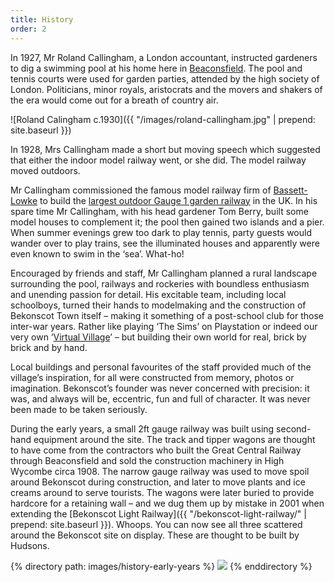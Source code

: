 ```yaml
---
title: History
order: 2
---
```


In 1927, Mr Roland Callingham, a London accountant, instructed gardeners to dig a swimming pool at his home here in [Beaconsfield](http://www.beaconsfield.co.uk/). The pool and tennis courts were used for garden parties, attended by the high society of London. Politicians, minor royals, aristocrats and the movers and shakers of the era would come out for a breath of country air.

![Roland Calingham c.1930]({{ "/images/roland-callingham.jpg" | prepend: site.baseurl }})

In 1928, Mrs Callingham made a short but moving speech which suggested that either the indoor model railway went, or she did. The model railway moved outdoors.

Mr Callingham commissioned the famous model railway firm of [Bassett-Lowke](http://www.bassettlowkesociety.org.uk/) to build the [largest outdoor Gauge 1 garden railway](/models-and-attractions/model-railway/) in the UK. In his spare time Mr Callingham, with his head gardener Tom Berry, built some model houses to complement it; the pool then gained two islands and a pier. When summer evenings grew too dark to play tennis, party guests would wander over to play trains, see the illuminated houses and apparently were even known to swim in the ‘sea’. What-ho!

Encouraged by friends and staff, Mr Callingham planned a rural landscape surrounding the pool, railways and rockeries with boundless enthusiasm and unending passion for detail. His excitable team, including local schoolboys, turned their hands to modelmaking and the construction of Bekonscot Town itself – making it something of a post-school club for those inter-war years. Rather like playing ‘The Sims’ on Playstation or indeed our very own ‘[Virtual Village](/fun-and-games/virtual-village/)’ – but building their own world for real, brick by brick and by hand.

Local buildings and personal favourites of the staff provided much of the village’s inspiration, for all were constructed from memory, photos or imagination. Bekonscot’s founder was never concerned with precision: it was, and always will be, eccentric, fun and full of character. It was never been made to be taken seriously.

During the early years, a small 2ft gauge railway was built using second-hand equipment around the site. The track and tipper wagons are thought to have come from the contractors who built the Great Central Railway through Beaconsfield and sold the construction machinery in High Wycombe circa 1908. The narrow gauge railway was used to move spoil around Bekonscot during construction, and later to move plants and ice creams around to serve tourists. The wagons were later buried to provide hardcore for a retaining wall – and we dug them up by mistake in 2001 when extending the [Bekonscot Light Railway]({{ "/bekonscot-light-railway/" | prepend: site.baseurl }}). Whoops. You can now see all three scattered around the Bekonscot site on display. These are thought to be built by Hudsons.

<div class="gallery">
{% directory path: images/history-early-years %}
  <img src="{{ file.url | prepend: site.baseurl }}" />
{% enddirectory %}
</div>